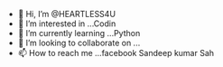 - 👋 Hi, I’m @HEARTLESS4U
- 👀 I’m interested in ...Codin
- 🌱 I’m currently learning ...Python
- 💞️ I’m looking to collaborate on ...
- 📫 How to reach me ...facebook Sandeep kumar Sah

<!---
HEARTLESS4U/HEARTLESS4U is a ✨ special ✨ repository because its `README.md` (this file) appears on your GitHub profile.
You can click the Preview link to take a look at your changes.
--->

